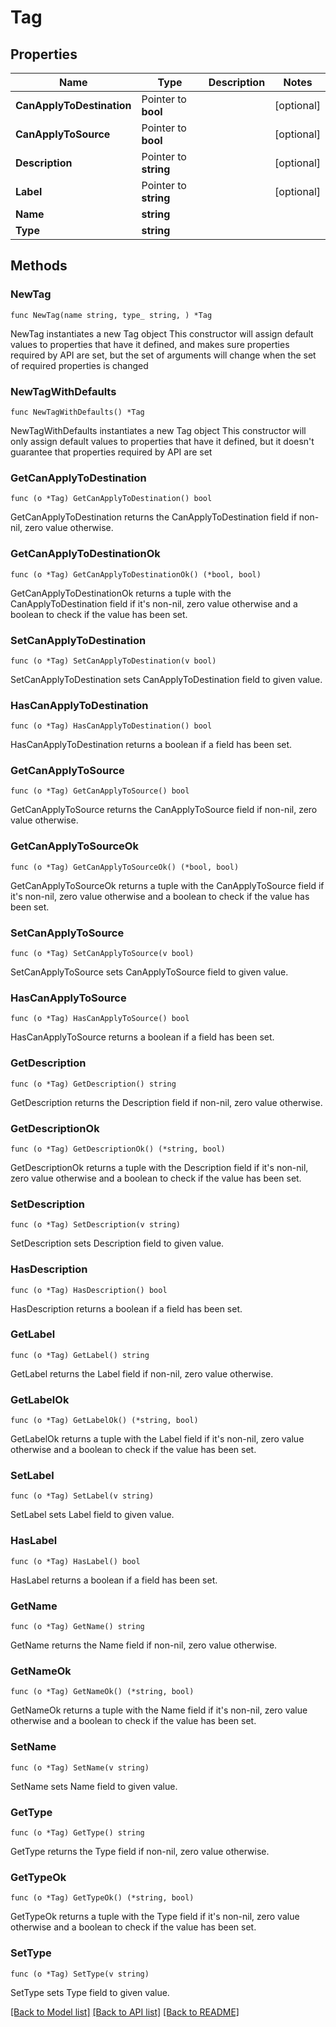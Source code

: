 # Tag

## Properties

Name | Type | Description | Notes
------------ | ------------- | ------------- | -------------
**CanApplyToDestination** | Pointer to **bool** |  | [optional] 
**CanApplyToSource** | Pointer to **bool** |  | [optional] 
**Description** | Pointer to **string** |  | [optional] 
**Label** | Pointer to **string** |  | [optional] 
**Name** | **string** |  | 
**Type** | **string** |  | 

## Methods

### NewTag

`func NewTag(name string, type_ string, ) *Tag`

NewTag instantiates a new Tag object
This constructor will assign default values to properties that have it defined,
and makes sure properties required by API are set, but the set of arguments
will change when the set of required properties is changed

### NewTagWithDefaults

`func NewTagWithDefaults() *Tag`

NewTagWithDefaults instantiates a new Tag object
This constructor will only assign default values to properties that have it defined,
but it doesn't guarantee that properties required by API are set

### GetCanApplyToDestination

`func (o *Tag) GetCanApplyToDestination() bool`

GetCanApplyToDestination returns the CanApplyToDestination field if non-nil, zero value otherwise.

### GetCanApplyToDestinationOk

`func (o *Tag) GetCanApplyToDestinationOk() (*bool, bool)`

GetCanApplyToDestinationOk returns a tuple with the CanApplyToDestination field if it's non-nil, zero value otherwise
and a boolean to check if the value has been set.

### SetCanApplyToDestination

`func (o *Tag) SetCanApplyToDestination(v bool)`

SetCanApplyToDestination sets CanApplyToDestination field to given value.

### HasCanApplyToDestination

`func (o *Tag) HasCanApplyToDestination() bool`

HasCanApplyToDestination returns a boolean if a field has been set.

### GetCanApplyToSource

`func (o *Tag) GetCanApplyToSource() bool`

GetCanApplyToSource returns the CanApplyToSource field if non-nil, zero value otherwise.

### GetCanApplyToSourceOk

`func (o *Tag) GetCanApplyToSourceOk() (*bool, bool)`

GetCanApplyToSourceOk returns a tuple with the CanApplyToSource field if it's non-nil, zero value otherwise
and a boolean to check if the value has been set.

### SetCanApplyToSource

`func (o *Tag) SetCanApplyToSource(v bool)`

SetCanApplyToSource sets CanApplyToSource field to given value.

### HasCanApplyToSource

`func (o *Tag) HasCanApplyToSource() bool`

HasCanApplyToSource returns a boolean if a field has been set.

### GetDescription

`func (o *Tag) GetDescription() string`

GetDescription returns the Description field if non-nil, zero value otherwise.

### GetDescriptionOk

`func (o *Tag) GetDescriptionOk() (*string, bool)`

GetDescriptionOk returns a tuple with the Description field if it's non-nil, zero value otherwise
and a boolean to check if the value has been set.

### SetDescription

`func (o *Tag) SetDescription(v string)`

SetDescription sets Description field to given value.

### HasDescription

`func (o *Tag) HasDescription() bool`

HasDescription returns a boolean if a field has been set.

### GetLabel

`func (o *Tag) GetLabel() string`

GetLabel returns the Label field if non-nil, zero value otherwise.

### GetLabelOk

`func (o *Tag) GetLabelOk() (*string, bool)`

GetLabelOk returns a tuple with the Label field if it's non-nil, zero value otherwise
and a boolean to check if the value has been set.

### SetLabel

`func (o *Tag) SetLabel(v string)`

SetLabel sets Label field to given value.

### HasLabel

`func (o *Tag) HasLabel() bool`

HasLabel returns a boolean if a field has been set.

### GetName

`func (o *Tag) GetName() string`

GetName returns the Name field if non-nil, zero value otherwise.

### GetNameOk

`func (o *Tag) GetNameOk() (*string, bool)`

GetNameOk returns a tuple with the Name field if it's non-nil, zero value otherwise
and a boolean to check if the value has been set.

### SetName

`func (o *Tag) SetName(v string)`

SetName sets Name field to given value.


### GetType

`func (o *Tag) GetType() string`

GetType returns the Type field if non-nil, zero value otherwise.

### GetTypeOk

`func (o *Tag) GetTypeOk() (*string, bool)`

GetTypeOk returns a tuple with the Type field if it's non-nil, zero value otherwise
and a boolean to check if the value has been set.

### SetType

`func (o *Tag) SetType(v string)`

SetType sets Type field to given value.



[[Back to Model list]](../README.md#documentation-for-models) [[Back to API list]](../README.md#documentation-for-api-endpoints) [[Back to README]](../README.md)


